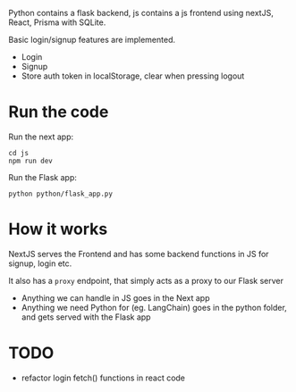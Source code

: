 Python contains a flask backend, js contains a js frontend using nextJS, React, Prisma with SQLite.

Basic login/signup features are implemented.
- Login
- Signup
- Store auth token in localStorage, clear when pressing logout

# Run the code

Run the next app:

```
cd js
npm run dev
```

Run the Flask app:

```
python python/flask_app.py
```

# How it works

NextJS serves the Frontend and has some backend functions in JS for signup, login etc.

It also has a `proxy` endpoint, that simply acts as a proxy to our Flask server

- Anything we can handle in JS goes in the Next app
- Anything we need Python for (eg. LangChain) goes in the python folder, and gets served with the Flask app

# TODO
- refactor login fetch() functions in react code